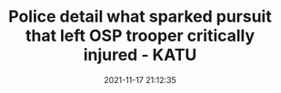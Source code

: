 ---
"title": "Police detail what sparked pursuit that left OSP trooper critically injured - KATU"
"date": "2021-11-17 21:12:35"
"feed_name": "GOOGLENEWSINDUSTRIAL"
"feed_website": "https://news.google.com/search?q=industrial%2Bincident&hl=en-US&gl=US&ceid=US:en"
"feed_rss": "https://news.google.com/rss/search?q=industrial%2Bincident&hl=en-US&gl=US&ceid=US:en"
"link": "https://katu.com/news/local/police-detail-what-sparked-pursuit-that-left-osp-oregon-state-police-trooper-john-jeffries-critically-injured-highway-30-st-helens"
"source": "{'href': 'https://katu.com', 'title': 'KATU'}"
"file": "_posts/2021-1-1-afb0ba08e04f8eabdafa431fb8fff945c00bff4c.md"
"accident": "1"
"drilling": "0"
"dead": "0"
"injured": "1"
"arrested": "0"
"place": "osp"
"where": "unknown site"
"causes": "unknown"
"place_uri": "http://en.wikipedia.org/wiki/Osp"
---